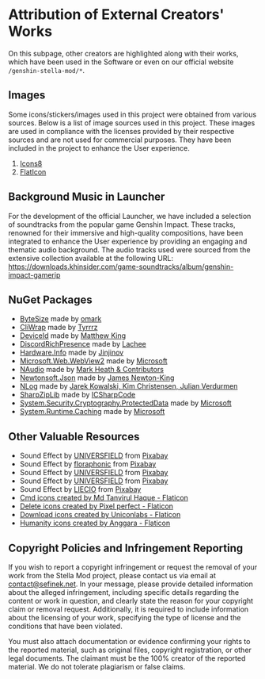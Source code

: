 [//]: # (Title: Atribucje twórców zewnętrznych - Stella Mod Documentation)
[//]: # (Description: Pełne uznanie i atrybucje dla twórców zewnętrznych, których prace zostały wykorzystane w Genshin Stella Mod. Zobacz listę źródeł, licencje, użyte zasoby, muzykę, ikony i pakiety NuGet.)
[//]: # (Tags: Stella Mod, Atrybucje twórców, Genshin Impact Mod, Licencje, Źródła zasobów, Prawa autorskie, Zewnętrzni twórcy, Pakiety NuGet, Muzyka tła, Obrazy i ikony, Stella Mod Documentation)
[//]: # (Canonical: /genshin-stella-mod/docs?page=credits)
[//]: # (Contributors: Sefinek)

# Attribution of External Creators' Works
On this subpage, other creators are highlighted along with their works, which have been used in the Software or even on our official website `/genshin-stella-mod/*`.

## Images <!-- {#images} -->
Some icons/stickers/images used in this project were obtained from various sources. Below is a list of image sources used in this project.
These images are used in compliance with the licenses provided by their respective sources and are not used for commercial purposes.
They have been included in the project to enhance the User experience.

1. <a href="https://icons8.com" target="_blank">Icons8</a>
2. <a href="https://www.flaticon.com" target="_blank">FlatIcon</a>

## Background Music in Launcher <!-- {#bg-music-in-sml} -->
For the development of the official Launcher, we have included a selection of soundtracks from the popular game Genshin Impact.
These tracks, renowned for their immersive and high-quality compositions, have been integrated to enhance the User experience by providing an engaging and thematic audio background.
The audio tracks used were sourced from the extensive collection available at the following URL: https://downloads.khinsider.com/game-soundtracks/album/genshin-impact-gamerip

## NuGet Packages <!-- {#nuget-packages} -->
- [ByteSize](https://www.nuget.org/packages/ByteSize) made by [omark](https://github.com/omar)
- [CliWrap](https://www.nuget.org/packages/CliWrap) made by [Tyrrrz](https://github.com/Tyrrrz)
- [DeviceId](https://github.com/MatthewKing/DeviceId) made by [Matthew King](https://github.com/MatthewKing)
- [DiscordRichPresence](https://www.nuget.org/packages/DiscordRichPresence) made by [Lachee](https://github.com/Lachee)
- [Hardware.Info](https://github.com/Jinjinov/Hardware.Info) made by [Jinjinov](https://github.com/Jinjinov)
- [Microsoft.Web.WebView2](https://www.nuget.org/packages/Microsoft.Web.WebView2) made by [Microsoft](https://www.nuget.org/profiles/Microsoft)
- [NAudio](https://github.com/naudio/NAudio) made by [Mark Heath & Contributors](https://github.com/naudio)
- [Newtonsoft.Json](https://www.nuget.org/packages/Newtonsoft.Json) made by [James Newton-King](https://github.com/JamesNK)
- [NLog](https://www.nuget.org/packages/NLog) made by [Jarek Kowalski, Kim Christensen, Julian Verdurmen](https://github.com/NLog)
- [SharpZipLib](https://github.com/icsharpcode/SharpZipLib) made by [ICSharpCode](https://github.com/icsharpcode)
- [System.Security.Cryptography.ProtectedData](https://github.com/dotnet/runtime) made by [Microsoft](https://www.nuget.org/profiles/Microsoft)
- [System.Runtime.Caching](https://www.nuget.org/packages/System.Runtime.Caching) made by [Microsoft](https://www.nuget.org/profiles/Microsoft)

## Other Valuable Resources <!-- {#other-resources} -->
- Sound Effect by <a href="https://pixabay.com/pl/users/universfield-28281460/?utm_source=link-attribution&utm_medium=referral&utm_campaign=music&utm_content=147358" target="_blank">UNIVERSFIELD</a> from <a href="https://pixabay.com/sound-effects//?utm_source=link-attribution&utm_medium=referral&utm_campaign=music&utm_content=147358" target="_blank">Pixabay</a>
- Sound Effect by <a href="https://pixabay.com/pl/users/floraphonic-38928062/?utm_source=link-attribution&utm_medium=referral&utm_campaign=music&utm_content=188165" target="_blank">floraphonic</a> from <a href="https://pixabay.com/sound-effects//?utm_source=link-attribution&utm_medium=referral&utm_campaign=music&utm_content=188165" target="_blank">Pixabay</a>
- Sound Effect by <a href="https://pixabay.com/pl/users/universfield-28281460/?utm_source=link-attribution&utm_medium=referral&utm_campaign=music&utm_content=131917" target="_blank">UNIVERSFIELD</a> from <a href="https://pixabay.com//?utm_source=link-attribution&utm_medium=referral&utm_campaign=music&utm_content=131917" target="_blank">Pixabay</a>
- Sound Effect by <a href="https://pixabay.com/pl/users/universfield-28281460/?utm_source=link-attribution&utm_medium=referral&utm_campaign=music&utm_content=152477" target="_blank">UNIVERSFIELD</a> from <a href="https://pixabay.com//?utm_source=link-attribution&utm_medium=referral&utm_campaign=music&utm_content=152477" target="_blank">Pixabay</a>
- Sound Effect by <a href="https://pixabay.com/pl/users/liecio-3298866/?utm_source=link-attribution&utm_medium=referral&utm_campaign=music&utm_content=190019" target="_blank">LIECIO</a> from <a href="https://pixabay.com//?utm_source=link-attribution&utm_medium=referral&utm_campaign=music&utm_content=190019" target="_blank">Pixabay</a>
- <a href="https://www.flaticon.com/free-icons/cmd" title="cmd icons" target="_blank">Cmd icons created by Md Tanvirul Haque - Flaticon</a>
- <a href="https://www.flaticon.com/free-icons/delete" title="delete icons" target="_blank">Delete icons created by Pixel perfect - Flaticon</a>
- <a href="https://www.flaticon.com/free-icons/download" title="download icons" target="_blank">Download icons created by Uniconlabs - Flaticon</a>
- <a href="https://www.flaticon.com/free-icons/humanity" title="humanity icons" target="_blank">Humanity icons created by Anggara - Flaticon</a>

## Copyright Policies and Infringement Reporting <!-- {#copyright} -->
If you wish to report a copyright infringement or request the removal of your work from the Stella Mod project, please contact us via email at <a href="mailto:&#99;&#111;&#110;&#116;&#97;&#99;&#116;&#64;&#115;&#101;&#102;&#105;&#110;&#101;&#107;&#46;&#110;&#101;&#116;?subject=Genshin%20Stella%20Mod:%20Copyright%20Infringement%20Report">&#99;&#111;&#110;&#116;&#97;&#99;&#116;&#64;&#115;&#101;&#102;&#105;&#110;&#101;&#107;&#46;&#110;&#101;&#116;</a>.
In your message, please provide detailed information about the alleged infringement, including specific details regarding the content or work in question, and clearly state the reason for your copyright claim or removal request. Additionally, it is required to include information about the licensing of your work, specifying the type of license and the conditions that have been violated.

You must also attach documentation or evidence confirming your rights to the reported material, such as original files, copyright registration, or other legal documents.
The claimant must be the 100% creator of the reported material. We do not tolerate plagiarism or false claims.
